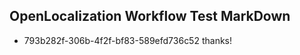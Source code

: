 ## OpenLocalization Workflow Test MarkDown
* 793b282f-306b-4f2f-bf83-589efd736c52 thanks!

<!--HONumber=Aug16_HO1-->


